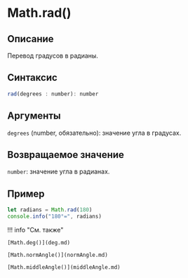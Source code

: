 # Math.rad()

## Описание
Перевод градусов в радианы.

## Синтаксис
```javascript
rad(degrees : number): number
``` 

## Аргументы
`degrees` (number, обязательно): значение угла в градусах.

## Возвращаемое значение
`number`: значение угла в радианах.

## Пример
``` javascript linenums="1"
let radians = Math.rad(180)
console.info("180°=", radians)
``` 

!!! info "См. также"

    [Math.deg()](deg.md)

    [Math.normAngle()](normAngle.md)
    
    [Math.middleAngle()](middleAngle.md)

